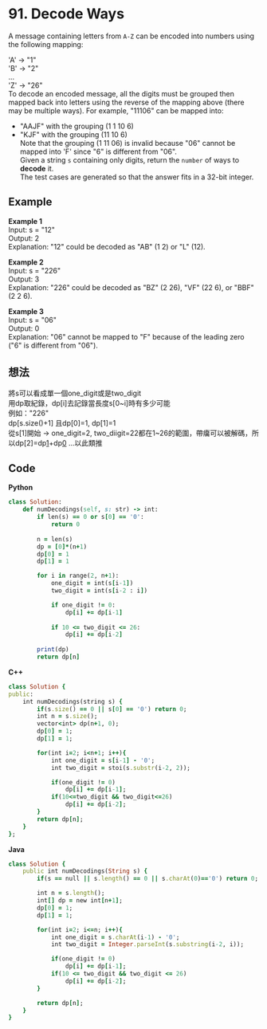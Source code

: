 # 91. Decode Ways
A message containing letters from `A-Z` can be encoded into numbers using the following mapping:  

'A' -> "1"  
'B' -> "2"  
...  
'Z' -> "26"  
To decode an encoded message, all the digits must be grouped then mapped back into letters using the reverse of the mapping above (there may be multiple ways). For example, "11106" can be mapped into:  

- "AAJF" with the grouping (1 1 10 6)  
- "KJF" with the grouping (11 10 6)  
Note that the grouping (1 11 06) is invalid because "06" cannot be mapped into 'F' since "6" is different from "06".  
Given a string `s` containing only digits, return the `number` of ways to **decode** it.  
The test cases are generated so that the answer fits in a 32-bit integer.  

 
## Example
**Example 1**  
Input: s = "12"  
Output: 2  
Explanation: "12" could be decoded as "AB" (1 2) or "L" (12).  

**Example 2**  
Input: s = "226"  
Output: 3  
Explanation: "226" could be decoded as "BZ" (2 26), "VF" (22 6), or "BBF" (2 2 6).  

**Example 3**  
Input: s = "06"  
Output: 0  
Explanation: "06" cannot be mapped to "F" because of the leading zero ("6" is different from "06").  

## 想法
將s可以看成單一個one_digit或是two_digit  
用dp取紀錄，dp[i]去記錄當長度s[0~i]時有多少可能  
例如："226"  
dp[s.size()+1] 且dp[0]=1, dp[1]=1  
從s[1]開始 -> one_digit=2, two_diigit=22都在1~26的範圍，帶癟可以被解碼，所以dp[2]=dp[1](因為one_digit可被解碼)+dp[0](因為two_digit可被解碼)
...以此類推  

## Code
**Python**
```ruby
class Solution:
    def numDecodings(self, s: str) -> int:
        if len(s) == 0 or s[0] == '0':
            return 0
        
        n = len(s)
        dp = [0]*(n+1)
        dp[0] = 1
        dp[1] = 1

        for i in range(2, n+1):
            one_digit = int(s[i-1])
            two_digit = int(s[i-2 : i])

            if one_digit != 0:
                dp[i] += dp[i-1]
            
            if 10 <= two_digit <= 26:
                dp[i] += dp[i-2]
        
        print(dp)
        return dp[n]
```
**C++**
```ruby
class Solution {
public:
    int numDecodings(string s) {
        if(s.size() == 0 || s[0] == '0') return 0;
        int n = s.size();
        vector<int> dp(n+1, 0);
        dp[0] = 1;
        dp[1] = 1;

        for(int i=2; i<n+1; i++){
            int one_digit = s[i-1] - '0';
            int two_digit = stoi(s.substr(i-2, 2));

            if(one_digit != 0)
                dp[i] += dp[i-1];
            if(10<=two_digit && two_digit<=26)
                dp[i] += dp[i-2];
        }
        return dp[n];
    }
};
```
**Java**
```ruby
class Solution {
    public int numDecodings(String s) {
        if(s == null || s.length() == 0 || s.charAt(0)=='0') return 0;

        int n = s.length();
        int[] dp = new int[n+1];
        dp[0] = 1;
        dp[1] = 1;

        for(int i=2; i<=n; i++){
            int one_digit = s.charAt(i-1) - '0';
            int two_digit = Integer.parseInt(s.substring(i-2, i));

            if(one_digit != 0)
                dp[i] += dp[i-1];
            if(10 <= two_digit && two_digit <= 26)
                dp[i] += dp[i-2];
        }

        return dp[n];
    }
}
```
